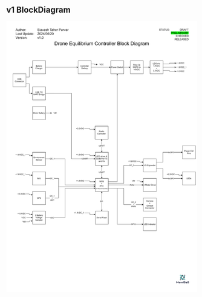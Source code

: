 ## v1 BlockDiagram

![blockDiagram](https://github.com/mend0z0/Drone/blob/main/Hardware/_Sub_HW_DroneController/v1_20240618/Design%20Folder/BlockDiagrams/_FBD_HW_EquilibriumController_v1.0.svg)